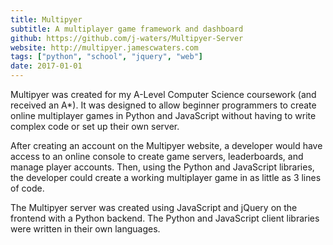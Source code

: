 ```yaml
---
title: Multipyer
subtitle: A multiplayer game framework and dashboard
github: https://github.com/j-waters/Multipyer-Server
website: http://multipyer.jamescwaters.com
tags: ["python", "school", "jquery", "web"]
date: 2017-01-01
---
```


Multipyer was created for my A-Level Computer Science coursework (and received an A\*). It was designed to allow beginner
programmers to create online multiplayer games in Python and JavaScript without having to write complex code or set up
their own server.

After creating an account on the Multipyer website, a developer would have access to an online console to create game
servers, leaderboards, and manage player accounts. Then, using the Python and JavaScript libraries, the developer could
create a working multiplayer game in as little as 3 lines of code.

The Multipyer server was created using JavaScript and jQuery on the frontend with a Python backend. The Python and
JavaScript client libraries were written in their own languages.
